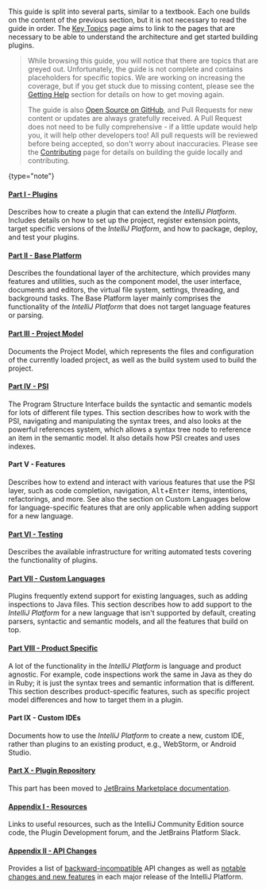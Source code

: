 [//]: # (title: About This Guide)

<!-- Copyright 2000-2020 JetBrains s.r.o. and other contributors. Use of this source code is governed by the Apache 2.0 license that can be found in the LICENSE file. -->

This guide is split into several parts, similar to a textbook.
Each one builds on the content of the previous section, but it is not necessary to read the guide in order.
The [Key Topics](key_topics.md) page aims to link to the pages that are necessary to be able to understand the architecture and get started building plugins.

 >  While browsing this guide, you will notice that there are topics that are greyed out.
> Unfortunately, the guide is not complete and contains placeholders for specific topics.
> We are working on increasing the coverage, but if you get stuck due to missing content, please see the [Getting Help](getting_help.md) section for details on how to get moving again.
>
> The guide is also [Open Source on GitHub](https://github.com/JetBrains/intellij-sdk-docs), and Pull Requests for new content or updates are always gratefully received.
> A Pull Request does not need to be fully comprehensive - if a little update would help you, it will help other developers too! All pull requests will be reviewed before being accepted, so don't worry about inaccuracies.
> Please see the [Contributing](intellij-sdk-docs-original_CONTRIBUTING.md) page for details on building the guide locally and contributing.
 >
 {type="note"}

#### [Part I - Plugins](basics.md)

Describes how to create a plugin that can extend the _IntelliJ Platform_.
Includes details on how to set up the project, register extension points, target specific versions of the _IntelliJ Platform_, and how to package, deploy, and test your plugins.

#### [Part II - Base Platform](fundamentals.md)

Describes the foundational layer of the architecture, which provides many features and utilities, such as the component model, the user interface, documents and editors, the virtual file system, settings, threading, and background tasks.
The Base Platform layer mainly comprises the functionality of the _IntelliJ Platform_ that does not target language features or parsing.

#### [Part III - Project Model](project_structure.md)

Documents the Project Model, which represents the files and configuration of the currently loaded project, as well as the build system used to build the project.

#### [Part IV - PSI](psi.md)

The Program Structure Interface builds the syntactic and semantic models for lots of different file types.
This section describes how to work with the PSI, navigating and manipulating the syntax trees, and also looks at the powerful references system, which allows a syntax tree node to reference an item in the semantic model.
It also details how PSI creates and uses indexes.

#### Part V - Features

Describes how to extend and interact with various features that use the PSI layer, such as code completion, navigation, <kbd>Alt</kbd>+<kbd>Enter</kbd> items, intentions, refactorings, and more.
See also the section on Custom Languages below for language-specific features that are only applicable when adding support for a new language.

#### [Part VI - Testing](testing_plugins.md)

Describes the available infrastructure for writing automated tests covering the functionality of plugins.

#### [Part VII - Custom Languages](custom_language_support.md)

Plugins frequently extend support for existing languages, such as adding inspections to Java files.
This section describes how to add support to the _IntelliJ Platform_ for a new language that isn't supported by default, creating parsers, syntactic and semantic models, and all the features that build on top.

#### [Part VIII - Product Specific](dev_alternate_products.md)

A lot of the functionality in the _IntelliJ Platform_ is language and product agnostic.
For example, code inspections work the same in Java as they do in Ruby; it is just the syntax trees and semantic information that is different.
This section describes product-specific features, such as specific project model differences and how to target them in a plugin.

#### Part IX - Custom IDEs

Documents how to use the _IntelliJ Platform_ to create a new, custom IDE, rather than plugins to an existing product, e.g., WebStorm, or Android Studio.

#### [Part X - Plugin Repository](plugin_repository_obsolete.md)

This part has been moved to [JetBrains Marketplace documentation](https://plugins.jetbrains.com/docs/marketplace/about-marketplace.html).

#### [Appendix I - Resources](useful_links.md)

Links to useful resources, such as the IntelliJ Community Edition source code, the Plugin Development forum, and the JetBrains Platform Slack.

#### [Appendix II - API Changes](api_changes_list.md)

Provides a list of [backward-incompatible](api_changes_list.md) API changes as well as [notable changes and new features](api_notable.md) in each major release of the IntelliJ Platform.